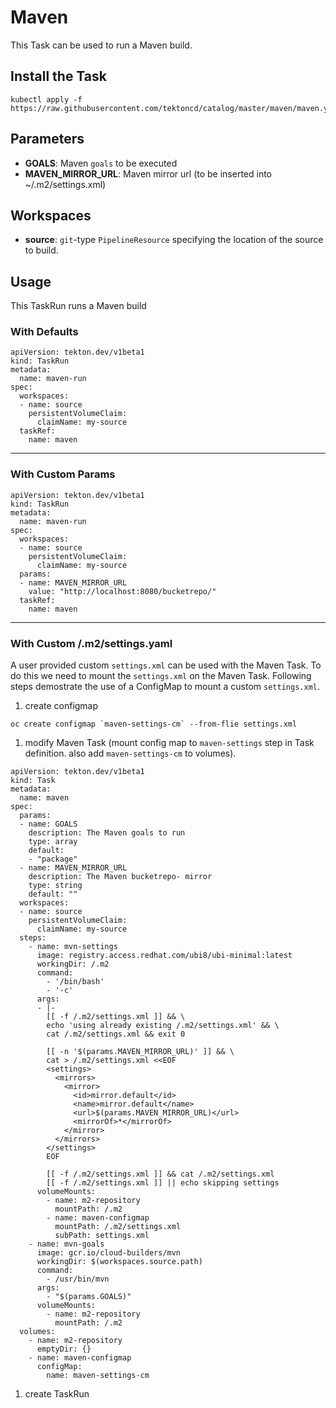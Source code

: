 # Maven

This Task can be used to run a Maven build.

## Install the Task

```
kubectl apply -f https://raw.githubusercontent.com/tektoncd/catalog/master/maven/maven.yaml
```

## Parameters

- **GOALS**: Maven `goals` to be executed
- **MAVEN_MIRROR_URL**: Maven mirror url (to be inserted into ~/.m2/settings.xml)

## Workspaces

* **source**: `git`-type `PipelineResource` specifying the location of the source to build.

## Usage

This TaskRun runs a Maven build

### With Defaults

```
apiVersion: tekton.dev/v1beta1
kind: TaskRun
metadata:
  name: maven-run
spec:
  workspaces:
  - name: source
    persistentVolumeClaim:
      claimName: my-source
  taskRef:
    name: maven
```
---

### With Custom Params

```
apiVersion: tekton.dev/v1beta1
kind: TaskRun
metadata:
  name: maven-run
spec:
  workspaces:
  - name: source
    persistentVolumeClaim:
      claimName: my-source
  params:
  - name: MAVEN_MIRROR_URL
    value: "http://localhost:8080/bucketrepo/"
  taskRef:
    name: maven
```
---
### With Custom /.m2/settings.yaml

A user provided custom `settings.xml` can be used with the Maven Task. To do this we need to mount the `settings.xml` on the Maven Task.
Following steps demostrate the use of a ConfigMap to mount a custom `settings.xml`.

1. create configmap
```
oc create configmap `maven-settings-cm` --from-flie settings.xml
```

1. modify Maven Task (mount config map to `maven-settings` step in Task definition. also add `maven-settings-cm` to volumes).
```
apiVersion: tekton.dev/v1beta1
kind: Task
metadata:
  name: maven
spec:
  params:
  - name: GOALS
    description: The Maven goals to run
    type: array
    default:
    - "package"
  - name: MAVEN_MIRROR_URL
    description: The Maven bucketrepo- mirror
    type: string
    default: ""
  workspaces:
  - name: source
    persistentVolumeClaim:
      claimName: my-source
  steps:
    - name: mvn-settings
      image: registry.access.redhat.com/ubi8/ubi-minimal:latest
      workingDir: /.m2
      command:
        - '/bin/bash'
        - '-c'
      args:
      - |-
        [[ -f /.m2/settings.xml ]] && \
        echo 'using already existing /.m2/settings.xml' && \
        cat /.m2/settings.xml && exit 0

        [[ -n '$(params.MAVEN_MIRROR_URL)' ]] && \
        cat > /.m2/settings.xml <<EOF
        <settings>
          <mirrors>
            <mirror>
              <id>mirror.default</id>
              <name>mirror.default</name>
              <url>$(params.MAVEN_MIRROR_URL)</url>
              <mirrorOf>*</mirrorOf>
            </mirror>
          </mirrors>
        </settings>
        EOF

        [[ -f /.m2/settings.xml ]] && cat /.m2/settings.xml
        [[ -f /.m2/settings.xml ]] || echo skipping settings
      volumeMounts:
        - name: m2-repository
          mountPath: /.m2
        - name: maven-configmap
          mountPath: /.m2/settings.xml
          subPath: settings.xml
    - name: mvn-goals
      image: gcr.io/cloud-builders/mvn
      workingDir: $(workspaces.source.path)
      command:
        - /usr/bin/mvn
      args:
        - "$(params.GOALS)"
      volumeMounts:
        - name: m2-repository
          mountPath: /.m2
  volumes:
    - name: m2-repository
      emptyDir: {}
    - name: maven-configmap
      configMap:
        name: maven-settings-cm
```
1. create TaskRun
